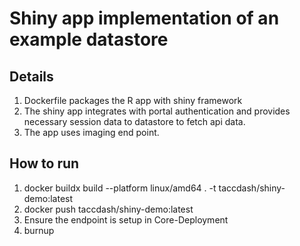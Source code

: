 # Shiny app implementation of an example datastore

## Details

1. Dockerfile packages the R app with shiny framework
2. The shiny app integrates with portal authentication and provides necessary session data to datastore to fetch api data.
3. The app uses imaging end point.


## How to run

1. docker buildx build --platform linux/amd64 . -t taccdash/shiny-demo:latest
2. docker push taccdash/shiny-demo:latest
3. Ensure the endpoint is setup in Core-Deployment
4. burnup